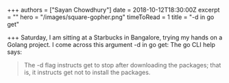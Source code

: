 +++
authors = ["Sayan Chowdhury"]
date = 2018-10-12T18:30:00Z
excerpt = ""
hero = "/images/square-gopher.png"
timeToRead = 1
title = "-d in go get"

+++
Saturday, I am sitting at a Starbucks in Bangalore, trying my hands on a Golang project. I come across this argument -d in go get: The go CLI help says:

> The -d flag instructs get to stop after downloading the packages; that is, it instructs get not to install the packages.